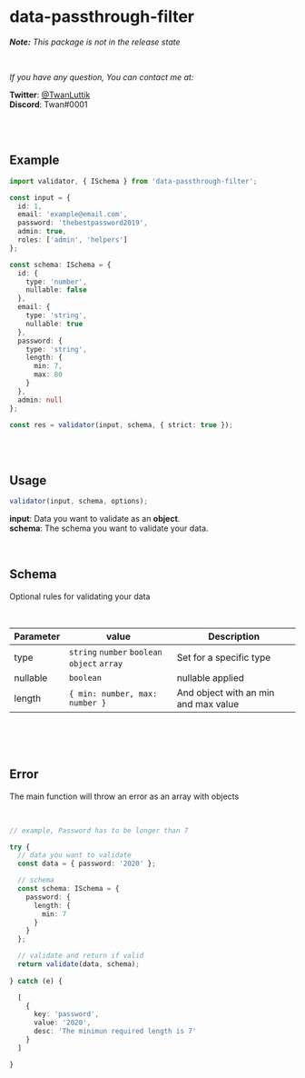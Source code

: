 # data-passthrough-filter


<i>**Note:** This package is not in the release state</i>

<br>

_If you have any question, You can contact me at:_
<br>

**Twitter**: [@TwanLuttik](https://twitter.com/TwanLuttik) \
**Discord**: Twan#0001

<br>
<br>


## Example

```typescript
import validator, { ISchema } from 'data-passthrough-filter';

const input = {
  id: 1,
  email: 'example@email.com',
  password: 'thebestpassword2019',
  admin: true,
  roles: ['admin', 'helpers']
};

const schema: ISchema = {
  id: {
    type: 'number',
    nullable: false
  },
  email: {
    type: 'string',
    nullable: true
  },
  password: {
    type: 'string',
    length: {
      min: 7,
      max: 80
    }
  },
  admin: null
};

const res = validator(input, schema, { strict: true });
```

<br>
<br>

## Usage
```typescript
validator(input, schema, options);
```

**input**: Data you want to validate as an **object**. \
**schema**: The schema you want to validate your data. 
<!-- **options**: coming -->

<br>

## Schema

Optional rules for validating your data

<br>

| Parameter | value | Description |
| ----- | ------ | ------ |
| type | `string`  `number` `boolean` `object` `array` | Set for a specific type |
| nullable | `boolean` | nullable applied |
| length | `{ min: number, max: number } ` | And object with an min and max value|

<br>
<br>
<br>


## Error
The main function will throw an error as an array with objects

<br>

```typescript
// example, Password has to be longer than 7 

try {
  // data you want to validate
  const data = { password: '2020' };

  // schema
  const schema: ISchema = {
    password: {
      length: { 
        min: 7
      }
    }
  };

  // validate and return if valid
  return validate(data, schema);
  
} catch (e) {

  [
    {
      key: 'password',
      value: '2020',
      desc: 'The minimun required length is 7'
    }
  ]

}
```

<!-- ## Options
Additional options for validating your data

| Parameter | value     | Description                                      |
| --------- | --------- | ------------------------------------------------ |
| strict    | `boolean` | Checks strictly if input matches with the schema | -->





